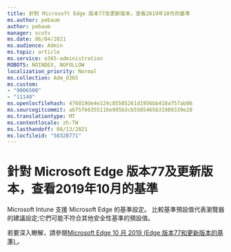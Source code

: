 ```yaml
---
title: 針對 Microsoft Edge 版本77及更新版本，查看2019年10月的基準
ms.author: pebaum
author: pebaum
manager: scotv
ms.date: 06/04/2021
ms.audience: Admin
ms.topic: article
ms.service: o365-administration
ROBOTS: NOINDEX, NOFOLLOW
localization_priority: Normal
ms.collection: Adm_O365
ms.custom:
- "9006500"
- "11140"
ms.openlocfilehash: 476819de4e124c85585261d1956bb418a757ab06
ms.sourcegitcommit: ab75f66355116e995b3cb5505465b31989339e28
ms.translationtype: MT
ms.contentlocale: zh-TW
ms.lasthandoff: 08/13/2021
ms.locfileid: "58328771"
---
```

# <a name="view-the-october-2019-baseline-for-microsoft-edge-versions-77-and-later"></a>針對 Microsoft Edge 版本77及更新版本，查看2019年10月的基準

Microsoft Intune 支援 Microsoft Edge 的基準設定。 比較基準預設值代表瀏覽器的建議設定;它們可能不符合其他安全性基準的預設值。

若要深入瞭解，請參閱[Microsoft Edge 10 月 2019 (Edge 版本77和更新版本的基準) ](https://docs.microsoft.com/mem/intune/protect/security-baseline-settings-edge?pivots=edge-october-2019)。